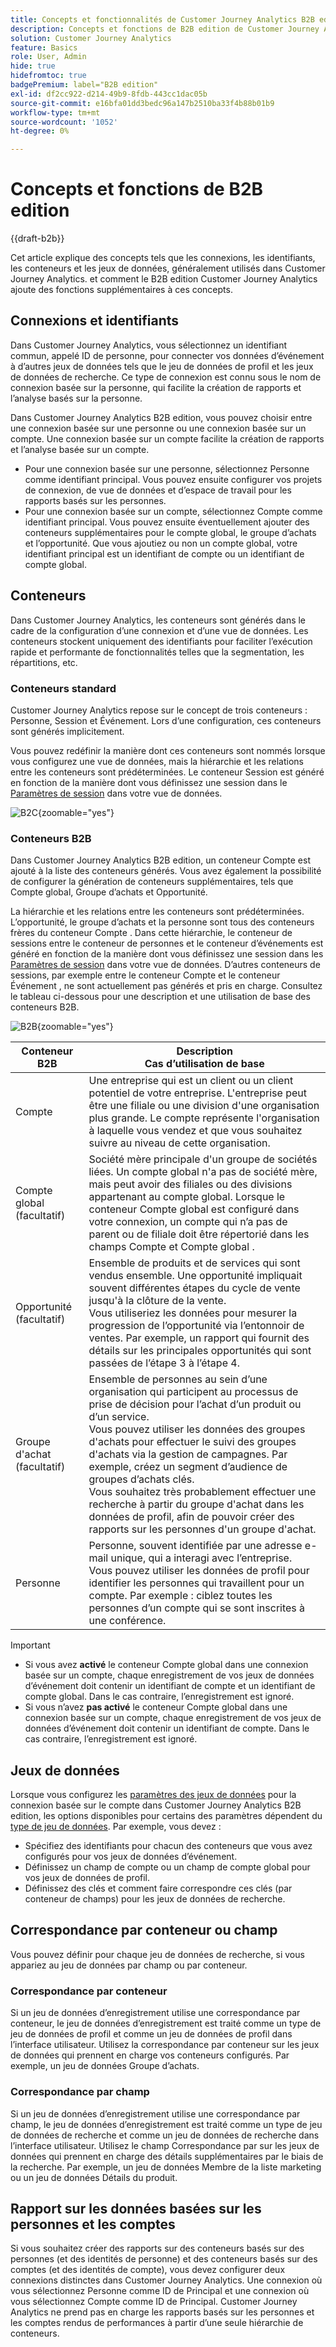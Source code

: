 ```yaml
---
title: Concepts et fonctionnalités de Customer Journey Analytics B2B edition
description: Concepts et fonctions de B2B edition de Customer Journey Analytics.
solution: Customer Journey Analytics
feature: Basics
role: User, Admin
hide: true
hidefromtoc: true
badgePremium: label="B2B edition"
exl-id: df2cc922-d214-49b9-8fdb-443cc1dac05b
source-git-commit: e16bfa01dd3bedc96a147b2510ba33f4b88b01b9
workflow-type: tm+mt
source-wordcount: '1052'
ht-degree: 0%

---
```


# Concepts et fonctions de B2B edition

{{draft-b2b}}

Cet article explique des concepts tels que les connexions, les identifiants, les conteneurs et les jeux de données, généralement utilisés dans Customer Journey Analytics. et comment le B2B edition Customer Journey Analytics ajoute des fonctions supplémentaires à ces concepts.


## Connexions et identifiants

Dans Customer Journey Analytics, vous sélectionnez un identifiant commun, appelé ID de personne, pour connecter vos données d’événement à d’autres jeux de données tels que le jeu de données de profil et les jeux de données de recherche. Ce type de connexion est connu sous le nom de connexion basée sur la personne, qui facilite la création de rapports et l’analyse basés sur la personne.

Dans Customer Journey Analytics B2B edition, vous pouvez choisir entre une connexion basée sur une personne ou une connexion basée sur un compte. Une connexion basée sur un compte facilite la création de rapports et l’analyse basée sur un compte.

* Pour une connexion basée sur une personne, sélectionnez Personne comme identifiant principal. Vous pouvez ensuite configurer vos projets de connexion, de vue de données et d’espace de travail pour les rapports basés sur les personnes.
* Pour une connexion basée sur un compte, sélectionnez Compte comme identifiant principal. Vous pouvez ensuite éventuellement ajouter des conteneurs supplémentaires pour le compte global, le groupe d’achats et l’opportunité. Que vous ajoutiez ou non un compte global, votre identifiant principal est un identifiant de compte ou un identifiant de compte global.


## Conteneurs

Dans Customer Journey Analytics, les conteneurs sont générés dans le cadre de la configuration d’une connexion et d’une vue de données. Les conteneurs stockent uniquement des identifiants pour faciliter l’exécution rapide et performante de fonctionnalités telles que la segmentation, les répartitions, etc.

### Conteneurs standard

Customer Journey Analytics repose sur le concept de trois conteneurs : Personne, Session et Événement. Lors d’une configuration, ces conteneurs sont générés implicitement.

Vous pouvez redéfinir la manière dont ces conteneurs sont nommés lorsque vous configurez une vue de données, mais la hiérarchie et les relations entre les conteneurs sont prédéterminées. Le conteneur Session est généré en fonction de la manière dont vous définissez une session dans le [Paramètres de session](/help/data-views/session-settings.md) dans votre vue de données.

![B2C](assets/b2c-containers.svg){zoomable="yes"}


### Conteneurs B2B

Dans Customer Journey Analytics B2B edition, un conteneur Compte est ajouté à la liste des conteneurs générés. Vous avez également la possibilité de configurer la génération de conteneurs supplémentaires, tels que Compte global, Groupe d’achats et Opportunité.

La hiérarchie et les relations entre les conteneurs sont prédéterminées. L’opportunité, le groupe d’achats et la personne sont tous des conteneurs frères du conteneur Compte . Dans cette hiérarchie, le conteneur de sessions entre le conteneur de personnes et le conteneur d’événements est généré en fonction de la manière dont vous définissez une session dans les [Paramètres de session](/help/data-views/session-settings.md) dans votre vue de données. D’autres conteneurs de sessions, par exemple entre le conteneur Compte et le conteneur Événement , ne sont actuellement pas générés et pris en charge. Consultez le tableau ci-dessous pour une description et une utilisation de base des conteneurs B2B.

![B2B](assets/b2b-containers.svg){zoomable="yes"}

| Conteneur B2B | Description<br/>Cas d’utilisation de base |
|---|---|
| Compte | Une entreprise qui est un client ou un client potentiel de votre entreprise. L&#39;entreprise peut être une filiale ou une division d&#39;une organisation plus grande. Le compte représente l&#39;organisation à laquelle vous vendez et que vous souhaitez suivre au niveau de cette organisation. |
| Compte global (facultatif) | Société mère principale d&#39;un groupe de sociétés liées. Un compte global n&#39;a pas de société mère, mais peut avoir des filiales ou des divisions appartenant au compte global. Lorsque le conteneur Compte global est configuré dans votre connexion, un compte qui n’a pas de parent ou de filiale doit être répertorié dans les champs Compte et Compte global . |
| Opportunité (facultatif) | Ensemble de produits et de services qui sont vendus ensemble. Une opportunité impliquait souvent différentes étapes du cycle de vente jusqu&#39;à la clôture de la vente.<br>Vous utiliseriez les données pour mesurer la progression de l’opportunité via l’entonnoir de ventes. Par exemple, un rapport qui fournit des détails sur les principales opportunités qui sont passées de l’étape 3 à l’étape 4. |
| Groupe d&#39;achat (facultatif) | Ensemble de personnes au sein d’une organisation qui participent au processus de prise de décision pour l’achat d’un produit ou d’un service. <br/>Vous pouvez utiliser les données des groupes d&#39;achats pour effectuer le suivi des groupes d&#39;achats via la gestion de campagnes. Par exemple, créez un segment d’audience de groupes d’achats clés.<br/> Vous souhaitez très probablement effectuer une recherche à partir du groupe d&#39;achat dans les données de profil, afin de pouvoir créer des rapports sur les personnes d&#39;un groupe d&#39;achat. |
| Personne | Personne, souvent identifiée par une adresse e-mail unique, qui a interagi avec l’entreprise. <br/>Vous pouvez utiliser les données de profil pour identifier les personnes qui travaillent pour un compte. Par exemple : ciblez toutes les personnes d’un compte qui se sont inscrites à une conférence. |

>[!IMPORTANT]
>
>* Si vous avez **activé** le conteneur Compte global dans une connexion basée sur un compte, chaque enregistrement de vos jeux de données d’événement doit contenir un identifiant de compte et un identifiant de compte global. Dans le cas contraire, l’enregistrement est ignoré.
>* Si vous n’avez **pas activé** le conteneur Compte global dans une connexion basée sur un compte, chaque enregistrement de vos jeux de données d’événement doit contenir un identifiant de compte. Dans le cas contraire, l’enregistrement est ignoré.

## Jeux de données

Lorsque vous configurez les [paramètres des jeux de données](/help/connections/create-connection.md#dataset-settings) pour la connexion basée sur le compte dans Customer Journey Analytics B2B edition, les options disponibles pour certains des paramètres dépendent du [type de jeu de données](/help/connections/create-connection.md#dataset-types). Par exemple, vous devez :

* Spécifiez des identifiants pour chacun des conteneurs que vous avez configurés pour vos jeux de données d’événement.
* Définissez un champ de compte ou un champ de compte global pour vos jeux de données de profil.
* Définissez des clés et comment faire correspondre ces clés (par conteneur de champs) pour les jeux de données de recherche.

## Correspondance par conteneur ou champ

Vous pouvez définir pour chaque jeu de données de recherche, si vous appariez au jeu de données par champ ou par conteneur.

### Correspondance par conteneur

Si un jeu de données d’enregistrement utilise une correspondance par conteneur, le jeu de données d’enregistrement est traité comme un type de jeu de données de profil et comme un jeu de données de profil dans l’interface utilisateur. Utilisez la correspondance par conteneur sur les jeux de données qui prennent en charge vos conteneurs configurés. Par exemple, un jeu de données Groupe d’achats.

### Correspondance par champ

Si un jeu de données d’enregistrement utilise une correspondance par champ, le jeu de données d’enregistrement est traité comme un type de jeu de données de recherche et comme un jeu de données de recherche dans l’interface utilisateur. Utilisez le champ Correspondance par sur les jeux de données qui prennent en charge des détails supplémentaires par le biais de la recherche. Par exemple, un jeu de données Membre de la liste marketing ou un jeu de données Détails du produit.


## Rapport sur les données basées sur les personnes et les comptes

Si vous souhaitez créer des rapports sur des conteneurs basés sur des personnes (et des identités de personne) et des conteneurs basés sur des comptes (et des identités de compte), vous devez configurer deux connexions distinctes dans Customer Journey Analytics. Une connexion où vous sélectionnez Personne comme ID de Principal et une connexion où vous sélectionnez Compte comme ID de Principal. Customer Journey Analytics ne prend pas en charge les rapports basés sur les personnes et les comptes rendus de performances à partir d’une seule hiérarchie de conteneurs.

